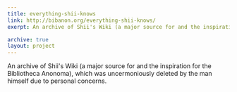 ```yaml
---
title: everything-shii-knows
link: http://bibanon.org/everything-shii-knows/
exerpt: An archive of Shii's Wiki (a major source for and the inspiration for the Bibliotheca Anonoma), which was uncermoniously deleted by the man himself due to personal concerns.

archive: true
layout: project
---
```

An archive of Shii's Wiki (a major source for and the inspiration for the Bibliotheca Anonoma), which was uncermoniously deleted by the man himself due to personal concerns.